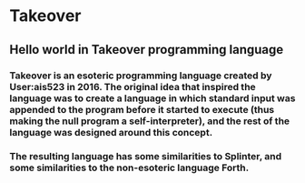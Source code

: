 # Takeover
## Hello world in Takeover programming language

### Takeover is an esoteric programming language created by User:ais523 in 2016. The original idea that inspired the language was to create a language in which standard input was appended to the program before it started to execute (thus making the null program a self-interpreter), and the rest of the language was designed around this concept.

### The resulting language has some similarities to Splinter, and some similarities to the non-esoteric language Forth. 